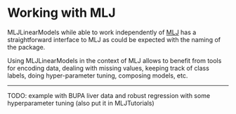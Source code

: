# Working with MLJ

MLJLinearModels while able to work independently of [MLJ](https://github.com/alan-turing-institute/MLJ.jl) has a straightforward interface to MLJ as could be expected with the naming of the package.

Using MLJLinearModels in the context of MLJ allows to benefit from tools for encoding data, dealing with missing values, keeping track of class labels, doing hyper-parameter tuning, composing models, etc.

---------

TODO: example with BUPA liver data and robust regression with some hyperparameter tuning (also put it in MLJTutorials)
